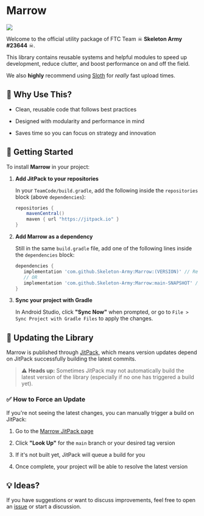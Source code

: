 # Marrow

[![](https://jitpack.io/v/Skeleton-Army/marrow.svg?label=Tag)](https://jitpack.io/#Skeleton-Army/Marrow)

Welcome to the official utility package of FTC Team ☠ **Skeleton Army #23644** ☠.

This library contains reusable systems and helpful modules to speed up development, reduce clutter, and boost performance on and off the field.

We also **highly** recommend using [Sloth](https://github.com/Dairy-Foundation/Sloth) for *really* fast upload times.

## 🧠 Why Use This?

- Clean, reusable code that follows best practices

- Designed with modularity and performance in mind

- Saves time so you can focus on strategy and innovation

## 🚀 Getting Started

To install **Marrow** in your project:

1. **Add JitPack to your repositories**
   
   In your `TeamCode/build.gradle`, add the following inside the `repositories` block (above `dependencies`):

   ```gradle
   repositories {
       mavenCentral()
       maven { url "https://jitpack.io" }
   }
   ```

2. **Add Marrow as a dependency**
   
   Still in the same `build.gradle` file, add one of the following lines inside the `dependencies` block:

   ```gradle
   dependencies {
      implementation 'com.github.Skeleton-Army:Marrow:(VERSION)' // Recommended
      // OR
      implementation 'com.github.Skeleton-Army:Marrow:main-SNAPSHOT' // Snapshot version – not recommended for production
   }
   ```

3. **Sync your project with Gradle**
   
   In Android Studio, click **"Sync Now"** when prompted, or go to `File > Sync Project with Gradle Files` to apply the changes.

## 🔄 Updating the Library

Marrow is published through [JitPack](https://jitpack.io), which means version updates depend on JitPack successfully building the latest commits.

> ⚠️ **Heads up:** Sometimes JitPack may not automatically build the latest version of the library (especially if no one has triggered a build yet).

### ✅ How to Force an Update

If you're not seeing the latest changes, you can manually trigger a build on JitPack:

1. Go to the [Marrow JitPack page](https://jitpack.io/#Skeleton-Army/Marrow)

2. Click **"Look Up"** for the `main` branch or your desired tag version

3. If it's not built yet, JitPack will queue a build for you

4. Once complete, your project will be able to resolve the latest version

## 💡 Ideas?
If you have suggestions or want to discuss improvements, feel free to open an [issue](https://github.com/Skeleton-Army/Marrow/issues) or start a discussion.
